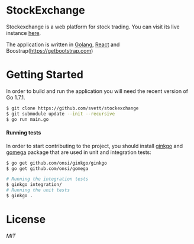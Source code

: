 # StockExchange

Stockexchange is a web platform for stock trading. You can visit its live
instance [here](https://stockex.herokuapp.com/).

The application is written in [Golang](https://www.golang.org),
[React](http://react-bootstrap.github.io) and
Boostrap(https://getbootstrap.com)

# Getting Started

In order to build and run the application you will need the recent version of Go 1.7.1.

```sh
$ git clone https://github.com/svett/stockexchange
$ git submodule update --init --recursive
$ go run main.go
```

#### Running tests

In order to start contributing to the project, you should install
[ginkgo](http://github.com/onsi/ginkgo) and
[gomega](http://github.com/ons/gomega) package that are used in unit and
integration tests:

```bash
$ go get github.com/onsi/ginkgo/ginkgo
$ go get github.com/onsi/gomega
```

```bash
# Running the integration tests
$ ginkgo integration/
# Running the unit tests
$ ginkgo .
```

# License

*MIT*
